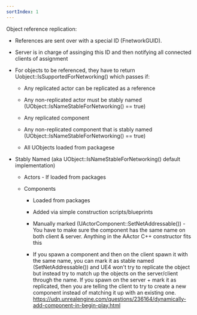 ```yaml
---
sortIndex: 1
---
```


Object reference replication:

- References are sent over with a special ID (FnetworkGUID).

- Server is in charge of assinging this ID and then notifying all connected clients of assignment

- For objects to be referenced, they have to return Uobject::IsSupportedForNetworking() which passes if:

  - Any replicated actor can be replicated as a reference

  - Any non-replicated actor must be stably named (UObject::IsNameStableForNetworking() == true)

  - Any replicated component

  - Any non-replicated component that is stably named (UObject::IsNameStableForNetworking() == true)

  - All UObjects loaded from packagese


- Stably Named (aka UObject::IsNameStableForNetworking() default implementation)

  - Actors - If loaded from packages

  - Components

    - Loaded from packages

    - Added via simple construction scripts/blueprints

    - Manually marked (UActorComponent::SetNetAddressable()) - You have to make sure the component has the same name on both client & server. Anything in the AActor C++ constructor fits this

    - If you spawn a component and then on the client spawn it with the same name, you can mark it as stable named (SetNetAddressable()) and UE4 won't try to replicate the object but instead try to match up the objects on the server/client through the name. If you spawn on the server + mark it as replicated, then you are telling the client to try to create a new component instead of matching it up with an existing one.
      <https://udn.unrealengine.com/questions/236164/dynamically-add-component-in-begin-play.html>
